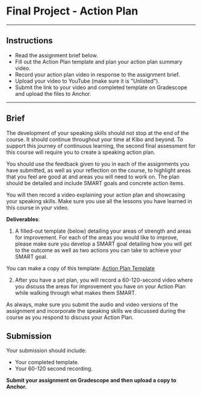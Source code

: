 # Final Project - Action Plan

---

## Instructions

- Read the assignment brief below.
- Fill out the Action Plan template and plan your action plan summary video.
- Record your action plan video in response to the assignment brief.
- Upload your video to YouTube (make sure it is "Unlisted").
- Submit the link to your video and completed template on Gradescope and upload the files to Anchor. 

---

## Brief

The development of your speaking skills should not stop at the end of the course. It should continue throughout your time at Kibo and beyond. To support this journey of continuous learning, the second final assessment for this course will require you to create a speaking action plan.

You should use the feedback given to you in each of the assignments you have submitted, as well as your reflection on the course, to highlight areas that you feel are good at and areas you will need to work on. The plan should be detailed and include SMART goals and concrete action items.

You will then record a video explaining your action plan and showcasing your speaking skills. Make sure you use all the lessons you have learned in this course in your video.

**Deliverables**:

1) A filled-out template (below) detailing your areas of strength and areas for improvement. For each of the areas you would like to improve, please make sure you develop a SMART goal detailing how you will get to the outcome as well as two actions you can take to achieve your SMART goal.

You can make a copy of this template: [Action Plan Template](https://docs.google.com/document/d/1_bCV06VMwSAEMZouIMmt5IIuOXy6--q4aAHUKkaD5Wg/template/preview)

2) After you have a set plan, you will record a 60-120-second video where you discuss the areas for improvement you have on your Action Plan while walking through what makes them SMART. 

As always, make sure you submit the audio and video versions of the assignment and incorporate the speaking skills we discussed during the course as you respond to discuss your Action Plan.

## Submission

Your submission should include:

- Your completed template.
- Your 60-120 second recording.

**Submit your assignment on Gradescope and then upload a copy to Anchor.**
